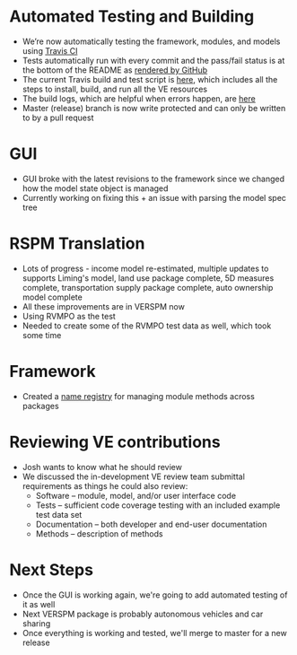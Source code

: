 # Automated Testing and Building
  - We’re now automatically testing the framework, modules, and models using [Travis CI](https://travis-ci.org/)
  - Tests automatically run with every commit and the pass/fail status is at the bottom of the README as [rendered by GitHub](https://github.com/gregorbj/VisionEval/tree/develop)
  - The current Travis build and test script is [here](https://github.com/gregorbj/VisionEval/blob/develop/.travis.yml), which includes all the steps to install, build, and run all the VE resources
  - The build logs, which are helpful when errors happen, are [here](https://travis-ci.org/gregorbj/VisionEval/builds/)
  - Master (release) branch is now write protected and can only be written to by a pull request

# GUI
  - GUI broke with the latest revisions to the framework since we changed how the model state object is managed
  - Currently working on fixing this + an issue with parsing the model spec tree

# RSPM Translation
  - Lots of progress - income model re-estimated, multiple updates to supports Liming's model, land use package complete, 5D measures complete, transportation supply package complete, auto ownership model complete
  - All these improvements are in VERSPM now
  - Using RVMPO as the test
  - Needed to create some of the RVMPO test data as well, which took some time

# Framework
  - Created a [name registry](https://github.com/gregorbj/VisionEval/blob/develop/sources/modules/VENameRegistry.json) for managing module methods across packages

# Reviewing VE contributions
  - Josh wants to know what he should review
  - We discussed the in-development VE review team submittal requirements as things he could also review:
    - Software – module, model, and/or user interface code
    - Tests – sufficient code coverage testing with an included example test data set
    - Documentation – both developer and end-user documentation
    - Methods – description of methods

# Next Steps
  - Once the GUI is working again, we're going to add automated testing of it as well
  - Next VERSPM package is probably autonomous vehicles and car sharing
  - Once everything is working and tested, we'll merge to master for a new release
